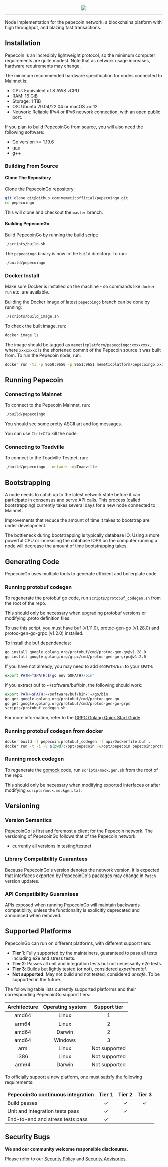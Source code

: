 <div align="center">
  <img src="resources/pepecoinlogo.png?raw=true">
</div>

---

Node implementation for the pepecoin network.
a blockchains platform with high throughput, and blazing fast transactions.

## Installation

Pepecoin is an incredibly lightweight protocol, so the minimum computer requirements are quite modest.
Note that as network usage increases, hardware requirements may change.

The minimum recommended hardware specification for nodes connected to Mainnet is:

- CPU: Equivalent of 8 AWS vCPU
- RAM: 16 GiB
- Storage: 1 TiB
- OS: Ubuntu 20.04/22.04 or macOS >= 12
- Network: Reliable IPv4 or IPv6 network connection, with an open public port.

If you plan to build PepecoinGo from source, you will also need the following software:

- [Go](https://golang.org/doc/install) version >= 1.19.6
- [gcc](https://gcc.gnu.org/)
- g++

### Building From Source

#### Clone The Repository

Clone the PepecoinGo repository:

```sh
git clone git@github.com:memeticofficial/pepecoingo.git
cd pepecoingo
```

This will clone and checkout the `master` branch.

#### Building PepecoinGo

Build PepecoinGo by running the build script:

```sh
./scripts/build.sh
```

The `pepecoingo` binary is now in the `build` directory. To run:

```sh
./build/pepecoingo
```


### Docker Install

Make sure Docker is installed on the machine - so commands like `docker run` etc. are available.

Building the Docker image of latest `pepecoingo` branch can be done by running:

```sh
./scripts/build_image.sh
```

To check the built image, run:

```sh
docker image ls
```

The image should be tagged as `memeticplatform/pepecoingo:xxxxxxxx`, where `xxxxxxxx` is the shortened commit of the Pepecoin source it was built from. To run the Pepecoin node, run:

```sh
docker run -ti -p 9650:9650 -p 9651:9651 memeticplatform/pepecoingo:xxxxxxxx /pepecoingo/build/pepecoingo
```

## Running Pepecoin

### Connecting to Mainnet

To connect to the Pepecoin Mainnet, run:

```sh
./build/pepecoingo
```

You should see some pretty ASCII art and log messages.

You can use `Ctrl+C` to kill the node.

### Connecting to Toadville

To connect to the Toadville Testnet, run:

```sh
./build/pepecoingo --network-id=Toadville
```


## Bootstrapping

A node needs to catch up to the latest network state before it can participate in consensus and serve API calls. This process (called bootstrapping) currently takes several days for a new node connected to Mainnet.

Improvements that reduce the amount of time it takes to bootstrap are under development.

The bottleneck during bootstrapping is typically database IO. Using a more powerful CPU or increasing the database IOPS on the computer running a node will decrease the amount of time bootstrapping takes.

## Generating Code

PepecoinGo uses multiple tools to generate efficient and boilerplate code.

### Running protobuf codegen

To regenerate the protobuf go code, run `scripts/protobuf_codegen.sh` from the root of the repo.

This should only be necessary when upgrading protobuf versions or modifying .proto definition files.

To use this script, you must have [buf](https://docs.buf.build/installation) (v1.11.0), protoc-gen-go (v1.28.0) and protoc-gen-go-grpc (v1.2.0) installed.

To install the buf dependencies:

```sh
go install google.golang.org/protobuf/cmd/protoc-gen-go@v1.28.0
go install google.golang.org/grpc/cmd/protoc-gen-go-grpc@v1.2.0
```

If you have not already, you may need to add `$GOPATH/bin` to your `$PATH`:

```sh
export PATH="$PATH:$(go env GOPATH)/bin"
```

If you extract buf to ~/software/buf/bin, the following should work:

```sh
export PATH=$PATH:~/software/buf/bin/:~/go/bin
go get google.golang.org/protobuf/cmd/protoc-gen-go
go get google.golang.org/protobuf/cmd/protoc-gen-go-grpc
scripts/protobuf_codegen.sh
```

For more information, refer to the [GRPC Golang Quick Start Guide](https://grpc.io/docs/languages/go/quickstart/).

### Running protobuf codegen from docker

```sh
docker build -t pepecoin:protobuf_codegen -f api/Dockerfile.buf .
docker run -t -i -v $(pwd):/opt/pepecoin -w/opt/pepecoin pepecoin:protobuf_codegen bash -c "scripts/protobuf_codegen.sh"
```

### Running mock codegen

To regenerate the [gomock](https://github.com/golang/mock) code, run `scripts/mock.gen.sh` from the root of the repo.

This should only be necessary when modifying exported interfaces or after modifying `scripts/mock.mockgen.txt`.

## Versioning

### Version Semantics

PepecoinGo is first and foremost a client for the Pepecoin network. The versioning of PepecoinGo follows that of the Pepecoin network.

- currently all versions in testing/testnet

### Library Compatibility Guarantees

Because PepecoinGo's version denotes the network version, it is expected that interfaces exported by PepecoinGo's packages may change in `Patch` version updates.

### API Compatibility Guarantees

APIs exposed when running PepecoinGo will maintain backwards compatibility, unless the functionality is explicitly deprecated and announced when removed.

## Supported Platforms

PepecoinGo can run on different platforms, with different support tiers:

- **Tier 1**: Fully supported by the maintainers, guaranteed to pass all tests including e2e and stress tests.
- **Tier 2**: Passes all unit and integration tests but not necessarily e2e tests.
- **Tier 3**: Builds but lightly tested (or not), considered _experimental_.
- **Not supported**: May not build and not tested, considered _unsafe_. To be supported in the future.

The following table lists currently supported platforms and their corresponding
PepecoinGo support tiers:

| Architecture | Operating system | Support tier  |
| :----------: | :--------------: | :-----------: |
|    amd64     |      Linux       |       1       |
|    arm64     |      Linux       |       2       |
|    amd64     |      Darwin      |       2       |
|    amd64     |     Windows      |       3       |
|     arm      |      Linux       | Not supported |
|     i386     |      Linux       | Not supported |
|    arm64     |      Darwin      | Not supported |

To officially support a new platform, one must satisfy the following requirements:

| PepecoinGo continuous integration | Tier 1  | Tier 2  | Tier 3  |
| ---------------------------------- | :-----: | :-----: | :-----: |
| Build passes                       | &check; | &check; | &check; |
| Unit and integration tests pass    | &check; | &check; |         |
| End-to-end and stress tests pass   | &check; |         |         |

## Security Bugs

**We and our community welcome responsible disclosures.**

Please refer to our [Security Policy](SECURITY.md) and [Security Advisories](https://github.com/memeticofficial/pepecoingo/security/advisories).
